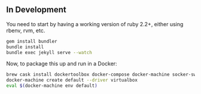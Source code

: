 ## In Development

 You need to start by having a working version of ruby 2.2+, either using rbenv, rvm, etc.

```bash
gem install bundler
bundle install
bundle exec jekyll serve --watch
```

Now, to package this up and run in a Docker:

```bash
brew cask install dockertoolbox docker-compose docker-machine socker-swarm kitematic
docker-machine create default --driver virtualbox
eval $(docker-machine env default)
```
